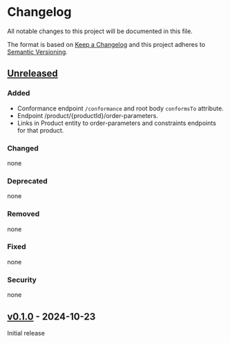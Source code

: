 # Changelog

All notable changes to this project will be documented in this file.

The format is based on [Keep a Changelog](http://keepachangelog.com/en/1.0.0/)
and this project adheres to [Semantic Versioning](http://semver.org/spec/v2.0.0.html).

## [Unreleased]

### Added

- Conformance endpoint `/conformance` and root body `conformsTo` attribute.
- Endpoint /product/{productId}/order-parameters.
- Links in Product entity to order-parameters and constraints endpoints for that product.

### Changed

none

### Deprecated

none

### Removed

none

### Fixed

none

### Security

none

## [v0.1.0] - 2024-10-23

Initial release

[unreleased]: https://github.com/stapi-spec/stapi-fastapi/compare/v0.1.0...main
[v0.1.0]: https://github.com/stapi-spec/stapi-fastapi/tree/v0.1.0

